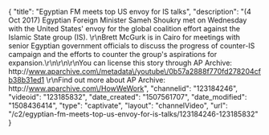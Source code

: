 {
    "title": "Egyptian FM meets top US envoy for IS talks",
    "description": "(4 Oct 2017) Egyptian Foreign Minister Sameh Shoukry met on Wednesday with the United States' envoy for the global coalition effort against the Islamic State group (IS). \r\nBrett McGurk is in Cairo for meetings with senior Egyptian government officials to discuss the progress of counter-IS campaign and the efforts to counter the group's aspirations for expansion.\r\n\r\n\r\nYou can license this story through AP Archive: http:\/\/www.aparchive.com\/metadata\/youtube\/0b57a2888f770fd278204cfb38b31ed1 \r\nFind out more about AP Archive: http:\/\/www.aparchive.com\/HowWeWork",
    "channelid": "123184246",
    "videoid": "123185832",
    "date_created": "1507561707",
    "date_modified": "1508436414",
    "type": "captivate",
    "layout": "channelVideo",
    "url": "\/c2\/egyptian-fm-meets-top-us-envoy-for-is-talks\/123184246-123185832"
}